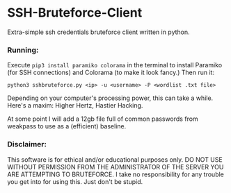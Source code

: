 # SSH-Bruteforce-Client
Extra-simple ssh credentials bruteforce client written in python.

### Running:
Execute `pip3 install paramiko colorama` in the terminal to install Paramiko (for SSH connections) and Colorama (to make it look fancy.) Then run it:

`python3 sshbruteforce.py <ip> -u <username> -P <wordlist .txt file>`

Depending on your computer's processing power, this can take a while. Here's a maxim: Higher Hertz, Hastier Hacking.

At some point I will add a 12gb file full of common passwords from weakpass to use as a (efficient) baseline.

### Disclaimer:

This software is for ethical and/or educational purposes only. DO NOT USE WITHOUT PERMISSION FROM THE ADMINISTRATOR OF THE SERVER YOU ARE ATTEMPTING TO BRUTEFORCE. I take no responsibility for any trouble you get into for using this. Just don't be stupid.
